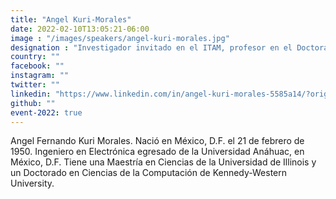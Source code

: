 ```yaml
---
title: "Angel Kuri-Morales"
date: 2022-02-10T13:05:21-06:00
image : "/images/speakers/angel-kuri-morales.jpg"
designation : "Investigador invitado en el ITAM, profesor en el Doctorado de la UNAM."
country: ""
facebook: ""
instagram: ""
twitter: ""
linkedin: "https://www.linkedin.com/in/angel-kuri-morales-5585a14/?originalSubdomain=mx"
github: ""
event-2022: true
---
```


Angel Fernando Kuri Morales. Nació en México, D.F. el 21 de febrero de 1950. Ingeniero en Electrónica egresado de la Universidad Anáhuac, en México, D.F. Tiene una Maestría en Ciencias de la Universidad de Illinois y un Doctorado en Ciencias de la Computación de Kennedy-Western University.